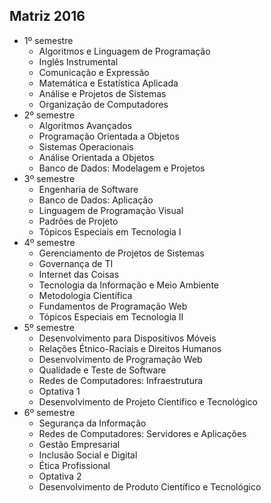 ## Matriz 2016
- 1º semestre
    - Algoritmos e Linguagem de Programação
    - Inglês Instrumental
    - Comunicação e Expressão
    - Matemática e Estatística Aplicada
    - Análise e Projetos de Sistemas
    - Organização de Computadores
- 2º semestre
    - Algoritmos Avançados
    - Programação Orientada a Objetos
    - Sistemas Operacionais
    - Análise Orientada a Objetos
    - Banco de Dados: Modelagem e Projetos
- 3º semestre
    - Engenharia de Software
    - Banco de Dados: Aplicação
    - Linguagem de Programação Visual
    - Padrões de Projeto
    - Tópicos Especiais em Tecnologia I
- 4º semestre
    - Gerenciamento de Projetos de Sistemas
    - Governança de TI
    - Internet das Coisas
    - Tecnologia da Informação e Meio Ambiente
    - Metodologia Científica
    - Fundamentos de Programação Web
    - Tópicos Especiais em Tecnologia II
- 5º semestre
    - Desenvolvimento para Dispositivos Móveis
    - Relações Étnico-Raciais e Direitos Humanos
    - Desenvolvimento de Programação Web
    - Qualidade e Teste de Software
    - Redes de Computadores: Infraestrutura
    - Optativa 1
    - Desenvolvimento de Projeto Científico e Tecnológico
- 6º semestre
    - Segurança da Informação
    - Redes de Computadores: Servidores e Aplicações
    - Gestão Empresarial
    - Inclusão Social e Digital
    - Ética Profissional
    - Optativa 2
    - Desenvolvimento de Produto Científico e Tecnológico
